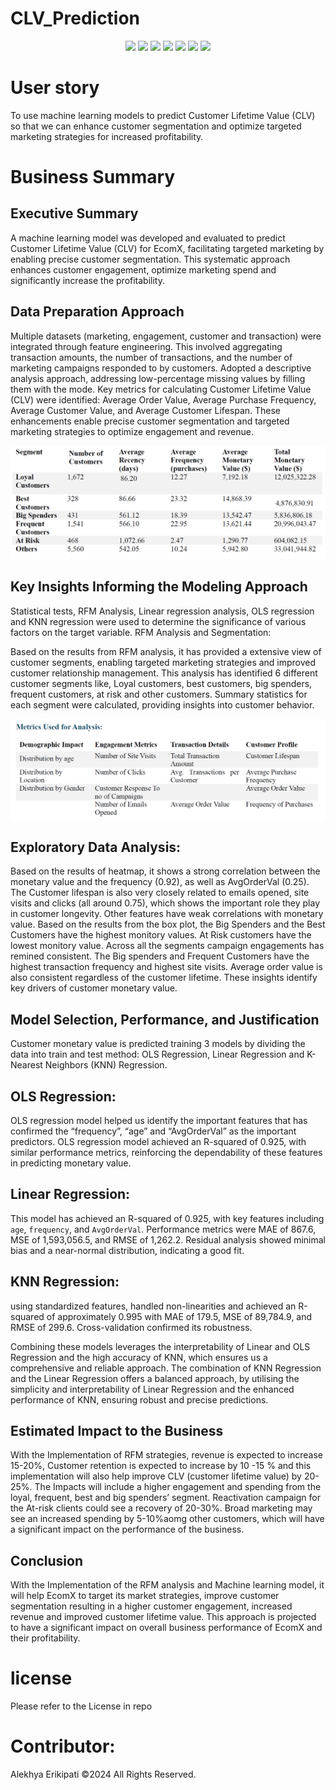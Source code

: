 # CLV_Prediction
<div align="center">


<p align="center">
    <img src="https://img.shields.io/badge/-Python-3776AB?style=flat&logo=python&logoColor=white"  />
    <img src="https://img.shields.io/badge/-Pandas-150458?style=flat&logo=pandas&logoColor=white" />
    <img src="https://img.shields.io/badge/-NumPy-013243?style=flat&logo=numpy&logoColor=white" />
    <img src="https://img.shields.io/badge/-Scikit--learn-F7931E?style=flat&logo=scikit-learn&logoColor=white" />
    <img src="https://img.shields.io/badge/-Matplotlib-11557C?style=flat" />
    <img src="https://img.shields.io/badge/-Seaborn-9D96C8?style=flat" />
    <img src="https://img.shields.io/badge/-Jupyter-F37626?style=flat&logo=jupyter&logoColor=white" />
</p>
 
</div>

# User story
To use machine learning models to predict Customer Lifetime Value (CLV) so that we can enhance customer segmentation and optimize targeted marketing strategies for increased profitability.

# Business Summary

## Executive Summary
A machine learning model was developed and evaluated to predict Customer Lifetime Value (CLV) for EcomX, facilitating targeted marketing by enabling precise customer segmentation. This systematic approach enhances customer engagement, optimize marketing spend and significantly increase the profitability.


## Data Preparation Approach
Multiple datasets (marketing, engagement, customer and transaction) were integrated through feature engineering. This involved aggregating transaction amounts, the number of transactions, and the number of marketing campaigns responded to by customers. Adopted a descriptive analysis approach, addressing low-percentage missing values by filling them with the mode.
Key metrics for calculating Customer Lifetime Value (CLV) were identified: Average Order Value, Average Purchase Frequency, Average Customer Value, and Average Customer Lifespan. These enhancements enable precise customer segmentation and targeted marketing strategies to optimize engagement and revenue.

<img src="screenshots/ds1.png">

## Key Insights Informing the Modeling Approach
Statistical tests, RFM Analysis, Linear regression analysis, OLS regression and KNN regression were used to determine the significance of various factors on the target variable.
RFM Analysis and Segmentation:

Based on the results from RFM analysis, it has provided a extensive view of customer segments, enabling targeted marketing strategies and improved customer relationship management. This analysis has identified 6 different customer segments like, Loyal customers, best customers, big spenders, frequent customers, at risk and other customers. Summary statistics for each segment were calculated, providing insights into customer behavior.


<img src="screenshots/ds2.png">

## Exploratory Data Analysis:
Based on the results of heatmap, it shows a strong correlation between the monetary value and the frequency (0.92), as well as AvgOrderVal (0.25). The Customer lifespan is also very closely related to emails opened, site visits and clicks (all around 0.75), which shows the important role they play in customer longevity. Other features have weak correlations with monetary value.
Based on the results from the box plot, the Big Spenders and the Best Customers have the highest monitory values. At Risk customers have the lowest monitory value. Across all the segments campaign engagements has remined consistent. The Big spenders and Frequent Customers have the highest transaction frequency and highest site visits. Average order value is also consistent regardless of the customer lifetime. These insights identify key drivers of customer monetary value.

## Model Selection, Performance, and Justification
Customer monetary value is predicted training 3 models by dividing the data into train and test method:
OLS Regression, Linear Regression and K-Nearest Neighbors (KNN) Regression.

## OLS Regression: 
OLS regression model helped us identify the important features that has confirmed the “frequency”, “age” and “AvgOrderVal” as the important predictors. OLS regression model achieved an R-squared of 0.925, with similar performance metrics, reinforcing the dependability of these features in predicting monetary value.

## Linear Regression:
This model has achieved an R-squared of 0.925, with key features including `age`, `frequency`, and `AvgOrderVal`. Performance metrics were MAE of 867.6, MSE of 1,593,056.5, and RMSE of 1,262.2. Residual analysis showed minimal bias and a near-normal distribution, indicating a good fit.

## KNN Regression: 
using standardized features, handled non-linearities and achieved an R-squared of approximately 0.995 with MAE of 179.5, MSE of 89,784.9, and RMSE of 299.6. Cross-validation confirmed its robustness.

Combining these models leverages the interpretability of Linear and OLS Regression and the high accuracy of KNN, which ensures us a comprehensive and reliable approach. The combination of KNN Regression and the Linear Regression offers a balanced approach, by utilising the simplicity and interpretability of Linear Regression and the enhanced performance of KNN, ensuring robust and precise predictions.

## Estimated Impact to the Business
With the Implementation of RFM strategies, revenue is expected to increase 15-20%, Customer retention is expected to increase by 10 -15 % and this implementation will also help improve CLV (customer lifetime value) by 20-25%. The Impacts will include a higher engagement and spending from the loyal, frequent, best and big spenders’ segment. Reactivation campaign for the At-risk clients could see a recovery of 20-30%. Broad marketing may see an increased spending by 5-10%aomg other customers, which will have a significant impact on the performance of the business.

## Conclusion
With the Implementation of the RFM analysis and Machine learning model, it will help EcomX to target its market strategies, improve customer segmentation resulting in a higher customer engagement, increased revenue and improved customer lifetime value. This approach is projected to have a significant impact on overall business performance of EcomX and their profitability.

# license
Please refer to the License in repo

# Contributor:
Alekhya Erikipati ©2024 All Rights Reserved.